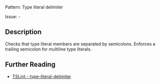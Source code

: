 Pattern: Type literal delimiter

Issue: -

## Description

Checks that type literal members are separated by semicolons. Enforces a trailing semicolon for multiline type literals.

## Further Reading

* [TSLint - type-literal-delimiter](https://palantir.github.io/tslint/rules/type-literal-delimiter)